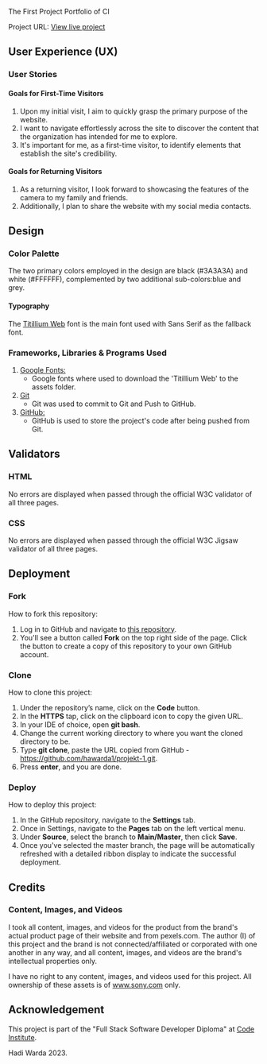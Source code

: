 The First Project Portfolio of CI

Project URL: [View live project](https://8000-hawarda1-projekt-1-f1ce4ahvxl.us2.codeanyapp.com/index.html "The Website")


## User Experience (UX)

 ### User Stories

#### Goals for First-Time Visitors

1. Upon my initial visit, I aim to quickly grasp the primary purpose of the website.
2. I want to navigate effortlessly across the site to discover the content that the organization has intended for me to explore.
3. It's important for me, as a first-time visitor, to identify elements that establish the site's credibility.


#### Goals for Returning Visitors
1. As a returning visitor, I look forward to showcasing the features of the camera to my family and friends.
2. Additionally, I plan to share the website with my social media contacts.


## Design

 ### Color Palette

The two primary colors employed in the design are black (#3A3A3A) and white (#FFFFFF), complemented by two additional sub-colors:blue and grey.

   #### Typography
 
The [Titillium Web](https://fonts.google.com/specimen/Titillium+Web?preview.text=Sony%20alpha%209%20III&preview.text_type=custom#standard-styles) font is the main font used with Sans Serif as the fallback font.


### Frameworks, Libraries & Programs Used

1. [Google Fonts:](https://fonts.google.com/)
    - Google fonts where used to download the 'Titillium Web' to the assets folder.
2. [Git](https://git-scm.com/)
    - Git was used to commit to Git and Push to GitHub.
1. [GitHub:](https://github.com/)
    - GitHub is used to store the project's code after being pushed from Git.
  

## Validators

### HTML

No errors are displayed when passed through the official W3C validator of all three pages.

### CSS

No errors are displayed when passed through the official W3C Jigsaw validator of all three pages.

## Deployment

### Fork

How to fork this repository:

1. Log in to GitHub and navigate to [this repository](https://github.com/hawarda1/projekt-1/).
2. You'll see a button called <b>Fork</b> on the top right side of the page. Click the button to create a copy of this repository to your own GitHub account.

### Clone

How to clone this project:

1. Under the repository’s name, click on the <b>Code</b> button.
2. In the <b>HTTPS</b> tap, click on the clipboard icon to copy the given URL.
3. In your IDE of choice, open <b>**git bash**</b>.
4. Change the current working directory to where you want the cloned directory to be.
5. Type <b>**git clone**</b>, paste the URL copied from GitHub - https://github.com/hawarda1/projekt-1.git.
6. Press <b>**enter**</b>, and you are done.



### Deploy

How to deploy this project:

  1. In the GitHub repository, navigate to the <b>Settings</b> tab.
  2. Once in Settings, navigate to the <b>Pages</b> tab on the left vertical menu.
  3. Under <b>Source</b>, select the branch to <b>Main/Master</b>, then click <b>Save</b>.
  4. Once you've selected the master branch, the page will be automatically refreshed with a detailed ribbon display to indicate the successful deployment.


## Credits

### Content, Images, and Videos

I took all content, images, and videos for the product from the brand's actual product page of their website and from pexels.com. The author (I) of this project and the brand is not connected/affiliated or corporated with one another in any way, and all content, images, and videos are the brand's intellectual properties only.

I have no right to any content, images, and videos used for this project. All ownership of these assets is of www.sony.com only.


## Acknowledgement

This project is part of the "Full Stack Software Developer Diploma" at [Code Institute](https://codeinstitute.net/).

Hadi Warda 2023.

  
